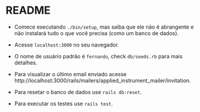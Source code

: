 # README

- Comece executando `./bin/setup`, mas saiba que ele não é abrangente e não instalará tudo o que você precisa (como um banco de dados).

- Acesse `localhost:3000` no seu navegador.

- O nome de usuário padrão é `fernando`, check `db/seeds.rb` para mais detalhes.

- Para visualizar o último email enviado acesse http://localhost:3000/rails/mailers/applied_instrument_mailer/invitation.

- Para resetar o banco de dados use `rails db:reset`.

- Para executar os testes use `rails test`.
